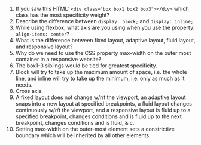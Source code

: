 <!-- Answers to the Self Study Questions go here -->

1. If you saw this HTML: `<div class="box box1 box2 box3"></div>` which class has the most specificity weight?
2. Describe the difference between `display: block;` and `display: inline;`.
3. While using flexbox, what axis are you using when you use the property: `align-items: center`?
4. What is the difference between fixed layout, adaptive layout, fluid layout, and responsive layout?
5. Why do we need to use the CSS property max-width on the outer most container in a responsive website?
1. The box1-3 siblings would be tied for greatest specificity.
2. Block will try to take up the maximum amount of space, i.e. the whole line, and inline will try to take up the minimum, i.e. only as much as it needs.
3. Cross axis.
4. A fixed layout does not change w/r/t the viewport, an adaptive layout snaps into a new layout at specified breakpoints, a fluid layout changes continuously w/r/t the viewport, and a responsive layout is fluid up to a specified breakpoint, changes conditions and is fluid up to the next breakpoint, changes conditions and is fluid, & c.
5. Setting max-width on the outer-most element sets a constrictive boundary which will be inherited by all other elements.